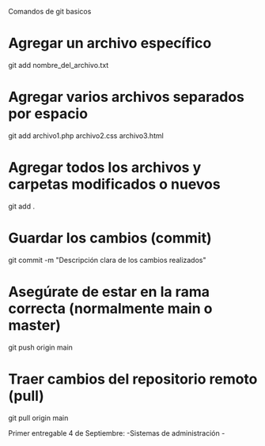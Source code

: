 Comandos de git basicos 

# Agregar un archivo específico
git add nombre_del_archivo.txt

# Agregar varios archivos separados por espacio
git add archivo1.php archivo2.css archivo3.html

# Agregar todos los archivos y carpetas modificados o nuevos
git add .

# Guardar los cambios (commit)
git commit -m "Descripción clara de los cambios realizados"

# Asegúrate de estar en la rama correcta (normalmente main o master)
git push origin main

# Traer cambios del repositorio remoto (pull)
git pull origin main


Primer entregable 4 de Septiembre:
	-Sistemas de administración
	-